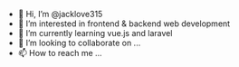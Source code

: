 - 👋 Hi, I’m @jacklove315
- 👀 I’m interested in frontend & backend web development 
- 🌱 I’m currently learning vue.js and laravel
- 💞️ I’m looking to collaborate on ... 
- 📫 How to reach me ...

<!---
jacklove315/jacklove315 is a ✨ special ✨ repository because its `README.md` (this file) appears on your GitHub profile.
You can click the Preview link to take a look at your changes.
--->

